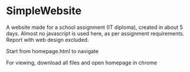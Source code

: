 # SimpleWebsite
A website made for a school assignment (IT diploma), created in about 5 days.
Almost no javascript is used here, as per assignment requirements. 
Report with web design excluded.

Start from homepage.html to navigate

For viewing, download all files and open homepage in chrome
